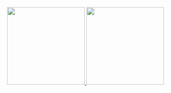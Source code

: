 <div align="center">
  <a href="https://github.com/thallesrangel">
  <img height="180em" src="https://github-readme-stats.vercel.app/api?username=thallesrangel&show_icons=true&theme=dracula&include_all_commits=true&count_private=true"/>
  <img height="180em" src="https://github-readme-stats.vercel.app/api/top-langs/?username=thallesrangel&layout=compact&langs_count=7&theme=dracula"/>
</div>
 
